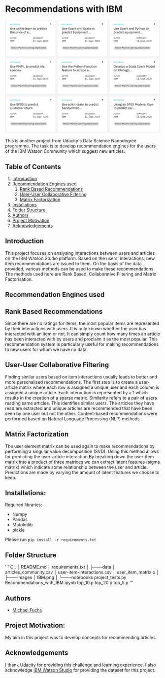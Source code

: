 
# Recommendations with IBM


![IBM](images/IBM.png)

This is another project from Udacity's Data Science Nanodegree programme.
The task is to develop recommendation engines for the users of the IBM Watson Community which suggest new articles.


## Table of Contents
1. [Introduction](#introduction)
2. [Recommendation Engines used](#engines_used)
	1. [Rank Based Recommendations](#rank_based)
	2. [User-User Collaborative Filtering](#user_user_based)
	3. [Matrix Factorization](#svd)
3. [Installations](#installations)
4. [Folder Structure](#folders)
5. [Authors](#authors)
6. [Project Motivation](#motivation)
7. [Acknowledgements](#acknowledgement)


<a name="introduction"></a>

## Introduction

This project focuses on analysing interactions between users and articles on the IBM Watson Studio platform. Based on the users' interactions, new item recommendations are issued to them. 
On the basis of the data provided, various methods can be used to make these recommendations. The methods used here are Rank Based, Collaborative Filtering and Matrix Factorisation.

<a name="engines_used"></a>

## Recommendation Engines used

<a name="rank_based"></a>

## Rank Based Recommendations

Since there are no ratings for items, the most popular items are represented by their interactions with users.
It is only known whether the user has interacted with an item or not.
It can simply count how many times an article has been interacted with by users and proclaim it as the most popular.
This recommendation system is particularly useful for making recommendations to new users for whom we have no data.

<a name="user_user_based"></a>

## User-User Collaborative Filtering

Finding similar users based on item interactions usually leads to better and more personalised recommendations.
The first step is to create a user-article matrix where each row is assigned a unique user and each column is assigned a unique article.
Each interaction is represented by a 1 which results in the creation of a sparse matrix.
Similarity refers to a pair of users reading same articles.
This identifies similar users. The articles they have read are extracted and unique articles are recommended that have been seen by one user but not the other.
Content-based recommendations were performed based on Natural Language Processing (NLP) methods.

<a name="svd"></a>

## Matrix Factorization

The user element matrix can be used again to make recommendations by performing a singular value decomposition (SVD).
Using this method allows for predicting the user-article interaction.By breaking down the user-item matrix into a product of three matrices we can extract latent features (sigma matrix) which indicate some relationship between the user and article. Predictions are made by varying the amount of latent features we choose to keep.

<a name="installations"></a>

## Installations:

Required libraries:

+ Numpy
+ Pandas
+ Matplotlib
+ pickle

Please run `pip install -r requirements.txt`

<a name="motivation"></a>


<a name="folders"></a> 

## Folder Structure

'''
C:.
│   README.md
│   requirements.txt
│
├───data
│       articles_community.csv
│       user-item-interactions.csv
│       user_item_matrix.p
│
├───images
│       IBM.png
│
└───notebooks
        project_tests.py
        Recommendations_with_IBM.ipynb
        top_10.p
        top_20.p
        top_5.p
'''


<a name="authors"></a>

## Authors

+ [Michael Fuchs](https://github.com/MFuchs1989)

## Project Motivation: 
My aim in this project was to develop concepts for recommending articles.

<a name="acknowledgement"></a>

## Acknowledgements

I thank [Udacity](https://www.udacity.com/) for providing this challenge and learning experience. I also acknowledge [IBM Watson Studio](https://jp-tok.dataplatform.cloud.ibm.com/login?preselect_region=true) for providing the dataset for this project.